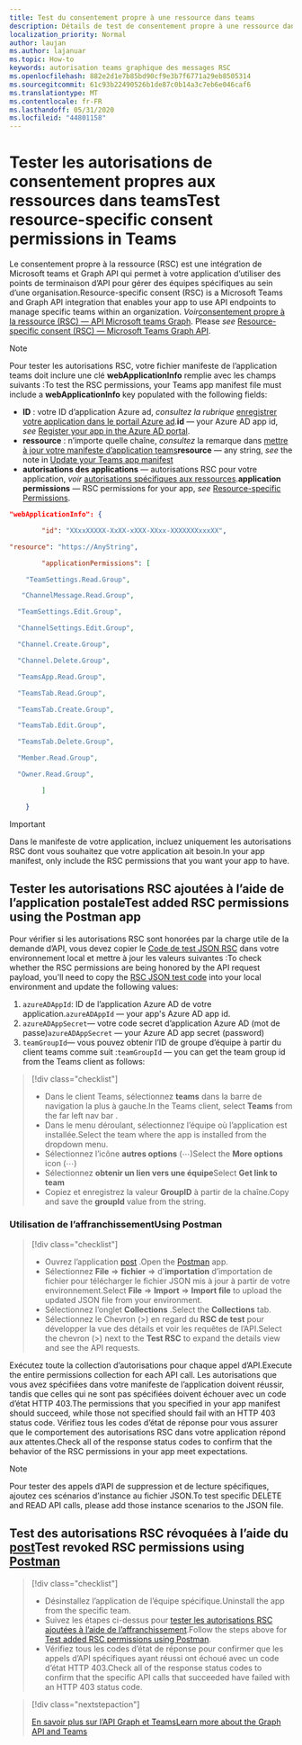 ```yaml
---
title: Test du consentement propre à une ressource dans teams
description: Détails de test de consentement propre à une ressource dans teams à l’aide de l’affranchissement
localization_priority: Normal
author: laujan
ms.author: lajanuar
ms.topic: How-to
keywords: autorisation teams graphique des messages RSC
ms.openlocfilehash: 882e2d1e7b85bd90cf9e3b7f6771a29eb8505314
ms.sourcegitcommit: 61c93b22490526b1de87c0b14a3c7eb6e046caf6
ms.translationtype: MT
ms.contentlocale: fr-FR
ms.lasthandoff: 05/31/2020
ms.locfileid: "44801158"
---
```

# <a name="test-resource-specific-consent-permissions--in-teams"></a><span data-ttu-id="2a5d4-104">Tester les autorisations de consentement propres aux ressources dans teams</span><span class="sxs-lookup"><span data-stu-id="2a5d4-104">Test resource-specific consent permissions  in Teams</span></span>

<span data-ttu-id="2a5d4-105">Le consentement propre à la ressource (RSC) est une intégration de Microsoft teams et Graph API qui permet à votre application d’utiliser des points de terminaison d’API pour gérer des équipes spécifiques au sein d’une organisation.</span><span class="sxs-lookup"><span data-stu-id="2a5d4-105">Resource-specific consent (RSC) is a Microsoft Teams and Graph API integration that enables your app to use API endpoints to manage specific teams within an organization.</span></span> <span data-ttu-id="2a5d4-106">*Voir*[consentement propre à la ressource (RSC) — API Microsoft teams Graph](resource-specific-consent.md).  </span><span class="sxs-lookup"><span data-stu-id="2a5d4-106">Please *see*  [Resource-specific consent (RSC) — Microsoft Teams Graph API](resource-specific-consent.md).</span></span>

> [!NOTE]
><span data-ttu-id="2a5d4-107">Pour tester les autorisations RSC, votre fichier manifeste de l’application teams doit inclure une clé **webApplicationInfo** remplie avec les champs suivants :</span><span class="sxs-lookup"><span data-stu-id="2a5d4-107">To test the RSC permissions, your Teams app manifest file must include a **webApplicationInfo** key populated with the following fields:</span></span>
>
> - <span data-ttu-id="2a5d4-108">**ID** : votre ID d’application Azure ad, *consultez la rubrique* [enregistrer votre application dans le portail Azure ad](resource-specific-consent.md#register-your-app-with-microsoft-identity-platform-via-the-azure-ad-portal).</span><span class="sxs-lookup"><span data-stu-id="2a5d4-108">**id**  — your Azure AD app id, *see* [Register your app in the Azure AD portal](resource-specific-consent.md#register-your-app-with-microsoft-identity-platform-via-the-azure-ad-portal).</span></span>
> - <span data-ttu-id="2a5d4-109">**ressource** : n’importe quelle chaîne, *consultez* la remarque dans [mettre à jour votre manifeste d’application teams](resource-specific-consent.md#update-your-teams-app-manifest)</span><span class="sxs-lookup"><span data-stu-id="2a5d4-109">**resource**  — any string, *see* the note in  [Update your Teams app manifest](resource-specific-consent.md#update-your-teams-app-manifest)</span></span>
> - <span data-ttu-id="2a5d4-110">**autorisations des applications** — autorisations RSC pour votre application, *voir* [autorisations spécifiques aux ressources](resource-specific-consent.md#resource-specific-permissions).</span><span class="sxs-lookup"><span data-stu-id="2a5d4-110">**application permissions** — RSC permissions for  your app, *see* [Resource-specific Permissions](resource-specific-consent.md#resource-specific-permissions).</span></span>

```json
"webApplicationInfo": {

        "id": "XXxxXXXXX-XxXX-xXXX-XXxx-XXXXXXXxxxXX", 

"resource": "https://AnyString",

        "applicationPermissions": [

    "TeamSettings.Read.Group",

   "ChannelMessage.Read.Group",

  "TeamSettings.Edit.Group",

  "ChannelSettings.Edit.Group",

  "Channel.Create.Group",

  "Channel.Delete.Group",

  "TeamsApp.Read.Group",

  "TeamsTab.Read.Group",

  "TeamsTab.Create.Group",

  "TeamsTab.Edit.Group",

  "TeamsTab.Delete.Group",

  "Member.Read.Group",

  "Owner.Read.Group",

        ]

    }
```

>[!IMPORTANT]
><span data-ttu-id="2a5d4-111">Dans le manifeste de votre application, incluez uniquement les autorisations RSC dont vous souhaitez que votre application ait besoin.</span><span class="sxs-lookup"><span data-stu-id="2a5d4-111">In your app manifest, only include the RSC permissions that you want your app to have.</span></span>

## <a name="test-added-rsc-permissions-using-the-postman-app"></a><span data-ttu-id="2a5d4-112">Tester les autorisations RSC ajoutées à l’aide de l’application postale</span><span class="sxs-lookup"><span data-stu-id="2a5d4-112">Test added RSC permissions using the Postman app</span></span>

<span data-ttu-id="2a5d4-113">Pour vérifier si les autorisations RSC sont honorées par la charge utile de la demande d’API, vous devez copier le [Code de test JSON RSC](test-rsc-json-file.md) dans votre environnement local et mettre à jour les valeurs suivantes :</span><span class="sxs-lookup"><span data-stu-id="2a5d4-113">To check whether the RSC permissions are being honored by the API request payload, you'll need to copy the [RSC JSON test code](test-rsc-json-file.md) into your local environment and update the following values:</span></span>

1. <span data-ttu-id="2a5d4-114">`azureADAppId`: ID de l’application Azure AD de votre application.</span><span class="sxs-lookup"><span data-stu-id="2a5d4-114">`azureADAppId`  — your app's Azure AD app id.</span></span>
1. <span data-ttu-id="2a5d4-115">`azureADAppSecret`— votre code secret d’application Azure AD (mot de passe)</span><span class="sxs-lookup"><span data-stu-id="2a5d4-115">`azureADAppSecret`  — your Azure AD app secret (password)</span></span>
1. <span data-ttu-id="2a5d4-116">`teamGroupId`— vous pouvez obtenir l’ID de groupe d’équipe à partir du client teams comme suit :</span><span class="sxs-lookup"><span data-stu-id="2a5d4-116">`teamGroupId` — you can get the team group id from the Teams client as follows:</span></span>

> [!div class="checklist"]
>
> * <span data-ttu-id="2a5d4-117">Dans le client Teams, sélectionnez **teams** dans la barre de navigation la plus à gauche.</span><span class="sxs-lookup"><span data-stu-id="2a5d4-117">In the Teams client, select **Teams** from the far left nav bar .</span></span>
> * <span data-ttu-id="2a5d4-118">Dans le menu déroulant, sélectionnez l’équipe où l’application est installée.</span><span class="sxs-lookup"><span data-stu-id="2a5d4-118">Select the team where the app is installed from the dropdown menu.</span></span>
> * <span data-ttu-id="2a5d4-119">Sélectionnez l’icône **autres options** (&#8943;)</span><span class="sxs-lookup"><span data-stu-id="2a5d4-119">Select the **More options** icon (&#8943;)</span></span>
> * <span data-ttu-id="2a5d4-120">Sélectionnez **obtenir un lien vers une équipe**</span><span class="sxs-lookup"><span data-stu-id="2a5d4-120">Select **Get link to team**</span></span> 
> * <span data-ttu-id="2a5d4-121">Copiez et enregistrez la valeur **GroupID** à partir de la chaîne.</span><span class="sxs-lookup"><span data-stu-id="2a5d4-121">Copy and save the **groupId** value from the string.</span></span>

### <a name="using-postman"></a><span data-ttu-id="2a5d4-122">Utilisation de l’affranchissement</span><span class="sxs-lookup"><span data-stu-id="2a5d4-122">Using Postman</span></span>

> [!div class="checklist"]
>
> * <span data-ttu-id="2a5d4-123">Ouvrez l’application [post](https://www.postman.com) .</span><span class="sxs-lookup"><span data-stu-id="2a5d4-123">Open the [Postman](https://www.postman.com) app.</span></span>
> * <span data-ttu-id="2a5d4-124">Sélectionnez **File**  =>  **fichier**  =>  d'**importation** d’importation de fichier pour télécharger le fichier JSON mis à jour à partir de votre environnement.</span><span class="sxs-lookup"><span data-stu-id="2a5d4-124">Select **File** => **Import** => **Import file** to upload the updated JSON file from your environment.</span></span>  
> * <span data-ttu-id="2a5d4-125">Sélectionnez l’onglet **Collections** .</span><span class="sxs-lookup"><span data-stu-id="2a5d4-125">Select the **Collections** tab.</span></span> 
> * <span data-ttu-id="2a5d4-126">Sélectionnez le Chevron (>) en regard du **RSC de test** pour développer la vue des détails et voir les requêtes de l’API.</span><span class="sxs-lookup"><span data-stu-id="2a5d4-126">Select the chevron (>) next to the **Test RSC** to expand the details view and see the API requests.</span></span>

<span data-ttu-id="2a5d4-127">Exécutez toute la collection d’autorisations pour chaque appel d’API.</span><span class="sxs-lookup"><span data-stu-id="2a5d4-127">Execute the entire permissions collection for each API call.</span></span> <span data-ttu-id="2a5d4-128">Les autorisations que vous avez spécifiées dans votre manifeste de l’application doivent réussir, tandis que celles qui ne sont pas spécifiées doivent échouer avec un code d’état HTTP 403.</span><span class="sxs-lookup"><span data-stu-id="2a5d4-128">The permissions that you specified in your app manifest should succeed, while those not specified should fail with an HTTP 403 status code.</span></span> <span data-ttu-id="2a5d4-129">Vérifiez tous les codes d’état de réponse pour vous assurer que le comportement des autorisations RSC dans votre application répond aux attentes.</span><span class="sxs-lookup"><span data-stu-id="2a5d4-129">Check all of the response status codes to confirm that the behavior of the RSC permissions in your app meet expectations.</span></span>

>[!NOTE]
><span data-ttu-id="2a5d4-130">Pour tester des appels d’API de suppression et de lecture spécifiques, ajoutez ces scénarios d’instance au fichier JSON.</span><span class="sxs-lookup"><span data-stu-id="2a5d4-130">To test specific DELETE and READ API calls, please add those instance scenarios to the JSON file.</span></span>

## <a name="test--revoked-rsc-permissions-using-postman"></a><span data-ttu-id="2a5d4-131">Test des autorisations RSC révoquées à l’aide du [post](https://www.postman.com/)</span><span class="sxs-lookup"><span data-stu-id="2a5d4-131">Test  revoked RSC permissions using [Postman](https://www.postman.com/)</span></span>

> [!div class="checklist"]
>
> * <span data-ttu-id="2a5d4-132">Désinstallez l’application de l’équipe spécifique.</span><span class="sxs-lookup"><span data-stu-id="2a5d4-132">Uninstall the app from the specific team.</span></span>
> * <span data-ttu-id="2a5d4-133">Suivez les étapes ci-dessus pour [tester les autorisations RSC ajoutées à l’aide de l’affranchissement](#test-added-rsc-permissions-using-the-postman-app).</span><span class="sxs-lookup"><span data-stu-id="2a5d4-133">Follow the steps above for [Test added RSC permissions using Postman](#test-added-rsc-permissions-using-the-postman-app).</span></span>
> * <span data-ttu-id="2a5d4-134">Vérifiez tous les codes d’état de réponse pour confirmer que les appels d’API spécifiques ayant réussi ont échoué avec un code d’état HTTP 403.</span><span class="sxs-lookup"><span data-stu-id="2a5d4-134">Check all of the response status codes to confirm that the specific API calls that succeeded have failed with an HTTP 403 status code.</span></span>

> [!div class="nextstepaction"]
>
> [<span data-ttu-id="2a5d4-135">En savoir plus sur l’API Graph et Teams</span><span class="sxs-lookup"><span data-stu-id="2a5d4-135">Learn more about the Graph API and Teams</span></span>](/graph/api/resources/teams-api-overview?view=graph-rest-1.0)